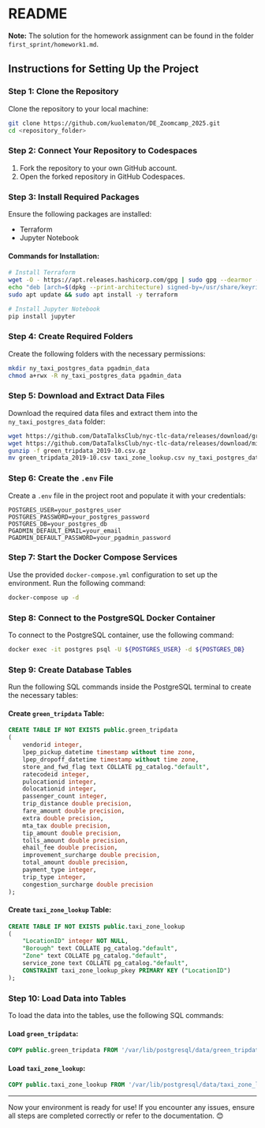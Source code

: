 # README

**Note:** The solution for the homework assignment can be found in the folder `first_sprint/homework1.md`.

## Instructions for Setting Up the Project

### Step 1: Clone the Repository
Clone the repository to your local machine:
```bash
git clone https://github.com/kuolematon/DE_Zoomcamp_2025.git
cd <repository_folder>
```

### Step 2: Connect Your Repository to Codespaces
1. Fork the repository to your own GitHub account.
2. Open the forked repository in GitHub Codespaces.

### Step 3: Install Required Packages
Ensure the following packages are installed:
- Terraform
- Jupyter Notebook

#### Commands for Installation:
```bash
# Install Terraform
wget -O - https://apt.releases.hashicorp.com/gpg | sudo gpg --dearmor -o /usr/share/keyrings/hashicorp-archive-keyring.gpg
echo "deb [arch=$(dpkg --print-architecture) signed-by=/usr/share/keyrings/hashicorp-archive-keyring.gpg] https://apt.releases.hashicorp.com $(lsb_release -cs) main" | sudo tee /etc/apt/sources.list.d/hashicorp.list
sudo apt update && sudo apt install -y terraform

# Install Jupyter Notebook
pip install jupyter
```

### Step 4: Create Required Folders
Create the following folders with the necessary permissions:
```bash
mkdir ny_taxi_postgres_data pgadmin_data
chmod a+rwx -R ny_taxi_postgres_data pgadmin_data
```

### Step 5: Download and Extract Data Files
Download the required data files and extract them into the `ny_taxi_postgres_data` folder:
```bash
wget https://github.com/DataTalksClub/nyc-tlc-data/releases/download/green/green_tripdata_2019-10.csv.gz
wget https://github.com/DataTalksClub/nyc-tlc-data/releases/download/misc/taxi_zone_lookup.csv
gunzip -f green_tripdata_2019-10.csv.gz
mv green_tripdata_2019-10.csv taxi_zone_lookup.csv ny_taxi_postgres_data/
```

### Step 6: Create the `.env` File
Create a `.env` file in the project root and populate it with your credentials:
```env
POSTGRES_USER=your_postgres_user
POSTGRES_PASSWORD=your_postgres_password
POSTGRES_DB=your_postgres_db
PGADMIN_DEFAULT_EMAIL=your_email
PGADMIN_DEFAULT_PASSWORD=your_pgadmin_password
```

### Step 7: Start the Docker Compose Services
Use the provided `docker-compose.yml` configuration to set up the environment. Run the following command:
```bash
docker-compose up -d
```

### Step 8: Connect to the PostgreSQL Docker Container
To connect to the PostgreSQL container, use the following command:
```bash
docker exec -it postgres psql -U ${POSTGRES_USER} -d ${POSTGRES_DB}
```

### Step 9: Create Database Tables
Run the following SQL commands inside the PostgreSQL terminal to create the necessary tables:

#### Create `green_tripdata` Table:
```sql
CREATE TABLE IF NOT EXISTS public.green_tripdata
(
    vendorid integer,
    lpep_pickup_datetime timestamp without time zone,
    lpep_dropoff_datetime timestamp without time zone,
    store_and_fwd_flag text COLLATE pg_catalog."default",
    ratecodeid integer,
    pulocationid integer,
    dolocationid integer,
    passenger_count integer,
    trip_distance double precision,
    fare_amount double precision,
    extra double precision,
    mta_tax double precision,
    tip_amount double precision,
    tolls_amount double precision,
    ehail_fee double precision,
    improvement_surcharge double precision,
    total_amount double precision,
    payment_type integer,
    trip_type integer,
    congestion_surcharge double precision
);
```

#### Create `taxi_zone_lookup` Table:
```sql
CREATE TABLE IF NOT EXISTS public.taxi_zone_lookup
(
    "LocationID" integer NOT NULL,
    "Borough" text COLLATE pg_catalog."default",
    "Zone" text COLLATE pg_catalog."default",
    service_zone text COLLATE pg_catalog."default",
    CONSTRAINT taxi_zone_lookup_pkey PRIMARY KEY ("LocationID")
);
```

### Step 10: Load Data into Tables
To load the data into the tables, use the following SQL commands:

#### Load `green_tripdata`:
```sql
COPY public.green_tripdata FROM '/var/lib/postgresql/data/green_tripdata_2019-10.csv' DELIMITER ',' CSV HEADER;
```

#### Load `taxi_zone_lookup`:
```sql
COPY public.taxi_zone_lookup FROM '/var/lib/postgresql/data/taxi_zone_lookup.csv' DELIMITER ',' CSV HEADER;
```

---

Now your environment is ready for use! If you encounter any issues, ensure all steps are completed correctly or refer to the documentation. 😊


